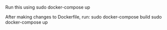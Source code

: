 Run this using sudo docker-compose up

After making changes to Dockerfile, run:
sudo docker-compose build
sudo docker-compose up
